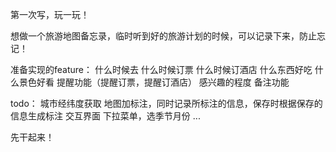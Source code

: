 第一次写，玩一玩！

想做一个旅游地图备忘录，临时听到好的旅游计划的时候，可以记录下来，防止忘记！

准备实现的feature：
什么时候去
什么时候订票
什么时候订酒店
什么东西好吃
什么景色好看
提醒功能（提醒订票，提醒订酒店）
感兴趣的程度
备注功能

todo：
城市经纬度获取
地图加标注，同时记录所标注的信息，保存时根据保存的信息生成标注
交互界面
下拉菜单，选季节月份
...

先干起来！


